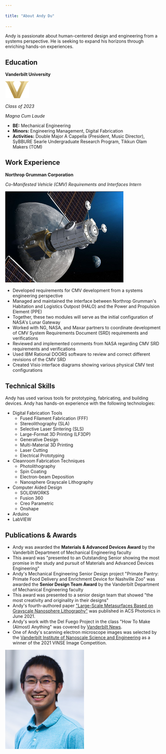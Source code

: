 ```yaml
---

title: "About Andy Du"

---
```


Andy is passionate about human-centered design and engineering from a systems perspective. He is seeking to expand his horizons through enriching hands-on experiences.

## Education

**Vanderbilt University** 

<img src="/assets/img/Vanderbilt_University_logo.png" alt="Vanderbilt University logo" width="15%"/>

_Class of 2023_

_Magna Cum Laude_

* **BE:** Mechanical Engineering
* **Minors:** Engineering Management, Digital Fabrication
* **Activities:** Double Major A Cappella (President, Music Director), SyBBURE Searle Undergraduate Research Program, Tikkun Olam Makers (TOM)


## Work Experience

**Northrop Grumman Corporation**

*Co-Manifested Vehicle (CMV) Requirements and Interfaces Intern*

<img src="/assets/img/HALO-CMV.jpg" alt="HALO CMV" width="75%"/>

* Developed requirements for CMV development from a systems engineering perspective
* Managed and maintained the interface between Northrop Grumman's Habitation and Logistics Outpost (HALO) and the Power and Propulsion Element (PPE)
 * Together, these two modules will serve as the initial configuration of NASA's Lunar Gateway
* Worked with NG, NASA, and Maxar partners to coordinate development of CMV System Requirements Document (SRD) requirements and verifications
* Reviewed and implemented comments from NASA regarding CMV SRD requirements and verifications
* Used IBM Rational DOORS software to review and correct different revisions of the CMV SRD
* Created Visio interface diagrams showing various physical CMV test configurations


## Technical Skills

Andy has used various tools for prototyping, fabricating, and building devices. Andy has hands-on experience with the following technologies:

* Digital Fabrication Tools
  * Fused Filament Fabrication (FFF)
  * Stereolithography (SLA)
  * Selective Laser Sintering (SLS)
  * Large-Format 3D Printing (LF3DP)
  * Generative Design
  * Multi-Material 3D Printing
  * Laser Cutting
  * Electrical Prototyping
* Cleanroom Fabrication Techniques
  * Photolithography
  * Spin Coating
  * Electron-beam Deposition
  * Nanosphere Grayscale Lithography
* Computer Aided Design
  * SOLIDWORKS
  * Fusion 360
  * Creo Parametric
  * Onshape
* Arduino
* LabVIEW

## Publications & Awards 

* Andy was awarded the **Materials & Advanced Devices Award** by the Vanderbilt Department of Mechanical Engineering faculty
 * This award was "presented to an Outstanding Senior showing the most promise in the study and pursuit of Materials and Advanced Devices Engineering"
* Andy's Mechanical Engineering Senior Design project "Primate Pantry: Primate Food Delivery and Enrichment Device for Nashville Zoo" was awarded the **Senior Design Team Award** by the Vanderbilt Department of Mechanical Engineering faculty
 * This award was presented to a senior design team that showed "the most creativity and originality in their designs"
* Andy's fourth-authored paper ["Large-Scale Metasurfaces Based on Grayscale Nanosphere Lithography"](https://pubs.acs.org/doi/10.1021/acsphotonics.1c00424) was published in ACS Photonics in June 2021.
* Andy's work with the Del Fuego Project in the class "How To Make (Almost) Anything" was covered by [Vanderbilt News](https://news.vanderbilt.edu/2021/08/24/wondry-students-collaborate-with-the-del-fuego-project-to-design-innovations-in-the-coffee-drying-process/).
* One of Andy's scanning electron microscope images was selected by the [Vanderbilt Institute of Nanoscale Science and Engineering](https://www.linkedin.com/feed/update/urn:li:activity:6868664681444208640/) as a winner of the 2021 VINSE Image Competition.

<img src="/assets/img/headshot.png" alt="headshot of Andy Du" width="50%"/>
